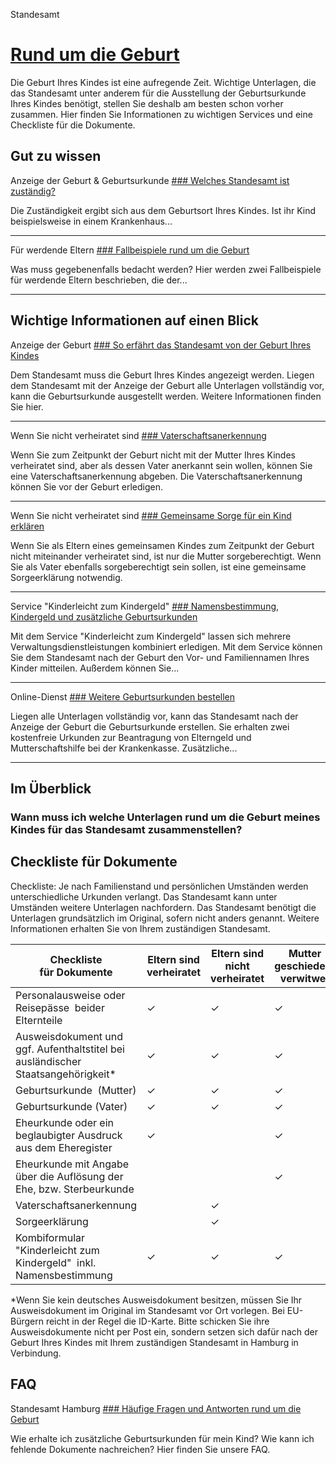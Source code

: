 


Standesamt

[Rund um die Geburt](/politik-und-verwaltung/bezirke/harburg/1011910-1011910)
=============================================================================

Die Geburt Ihres Kindes ist eine aufregende Zeit. Wichtige Unterlagen, die das Standesamt unter anderem für die Ausstellung der Geburtsurkunde Ihres Kindes benötigt, stellen Sie deshalb am besten schon vorher zusammen. Hier finden Sie Informationen zu wichtigen Services und eine Checkliste für die Dokumente.

Gut zu wissen
-------------

Anzeige der Geburt & Geburtsurkunde
[### Welches Standesamt ist zuständig?](https://www.hamburg.de/service/info/11257658/n0/)

Die Zuständigkeit ergibt sich aus dem Geburtsort Ihres Kindes. Ist ihr Kind beispielsweise in einem Krankenhaus...

---

Für werdende Eltern
[### Fallbeispiele rund um die Geburt](/politik-und-verwaltung/bezirke/bezirksthemen/standesamt/geburt/fallbeispiele-1041970)

Was muss gegebenenfalls bedacht werden? Hier werden zwei Fallbeispiele für werdende Eltern beschrieben, die der...

---

Wichtige Informationen auf einen Blick
--------------------------------------

Anzeige der Geburt
[### So erfährt das Standesamt von der Geburt Ihres Kindes](https://www.hamburg.de/service/info/11257658/n0/)

Dem Standesamt muss die Geburt Ihres Kindes angezeigt werden. Liegen dem Standesamt mit der Anzeige der Geburt alle Unterlagen vollständig vor, kann die Geburtsurkunde ausgestellt werden. Weitere Informationen finden Sie hier.

---

Wenn Sie nicht verheiratet sind
[### Vaterschaftsanerkennung](https://www.hamburg.de/service/suche/vaterschaftsanerkennung/)

Wenn Sie zum Zeitpunkt der Geburt nicht mit der Mutter Ihres Kindes verheiratet sind, aber als dessen Vater anerkannt sein wollen, können Sie eine Vaterschaftsanerkennung abgeben. Die Vaterschaftsanerkennung können Sie vor der Geburt erledigen.

---

Wenn Sie nicht verheiratet sind
[### Gemeinsame Sorge für ein Kind erklären](https://www.hamburg.de/service/info/111048271/n0/)

Wenn Sie als Eltern eines gemeinsamen Kindes zum Zeitpunkt der Geburt nicht miteinander verheiratet sind, ist nur die Mutter sorgeberechtigt. Wenn Sie als Vater ebenfalls sorgeberechtigt sein sollen, ist eine gemeinsame Sorgeerklärung notwendig.

---

Service "Kinderleicht zum Kindergeld"
[### Namensbestimmung, Kindergeld und zusätzliche Geburtsurkunden](https://www.hamburg.de/service/info/111104464/)

Mit dem Service "Kinderleicht zum Kindergeld" lassen sich mehrere Verwaltungsdienstleistungen kombiniert erledigen. Mit dem Service können Sie dem Standesamt nach der Geburt den Vor- und Familiennamen Ihres Kinder mitteilen. Außerdem können Sie...

---

Online-Dienst 
[### Weitere Geburtsurkunden bestellen](https://www.hamburg.de/service/info/11254336/n0/)

Liegen alle Unterlagen vollständig vor, kann das Standesamt nach der Anzeige der Geburt die Geburtsurkunde erstellen. Sie erhalten zwei kostenfreie Urkunden zur Beantragung von Elterngeld und Mutterschaftshilfe bei der Krankenkasse. Zusätzliche...

---

Im Überblick
------------

### Wann muss ich welche Unterlagen rund um die Geburt meines Kindes für das Standesamt zusammenstellen?

Checkliste für Dokumente
------------------------

Checkliste: Je nach Familienstand und persönlichen Umständen werden unterschiedliche Urkunden verlangt. Das Standesamt kann unter Umständen weitere Unterlagen nachfordern. Das Standesamt benötigt die Unterlagen grundsätzlich im Original, sofern nicht anders genannt. Weitere Informationen erhalten Sie von Ihrem zuständigen Standesamt.

| Checkliste für Dokumente | Eltern sind verheiratet | Eltern sind nicht verheiratet | Mutter geschieden/ verwitwet |
| --- | --- | --- | --- |
| Personalausweise oder Reisepässe  beider Elternteile | ✓ | ✓ | ✓ |
| Ausweisdokument und  ggf. Aufenthaltstitel bei ausländischer  Staatsangehörigkeit\* | ✓ | ✓ | ✓ |
| Geburtsurkunde  (Mutter) | ✓ | ✓ | ✓ |
| Geburtsurkunde (Vater) | ✓ | ✓ | ✓ |
| Eheurkunde oder ein beglaubigter Ausdruck aus dem Eheregister | ✓ |  | ✓ |
| Eheurkunde mit Angabe über die Auflösung der Ehe, bzw. Sterbeurkunde |  |  | ✓ |
| Vaterschaftsanerkennung |  | ✓ |  |
| Sorgeerklärung |  | ✓ |  |
| Kombiformular "Kinderleicht zum Kindergeld"  inkl. Namensbestimmung | ✓ | ✓ | ✓ |

\*Wenn Sie kein deutsches Ausweisdokument besitzen, müssen Sie Ihr Ausweisdokument im Original im Standesamt vor Ort vorlegen. Bei EU-Bürgern reicht in der Regel die ID-Karte. Bitte schicken Sie ihre Ausweisdokumente nicht per Post ein, sondern setzen sich dafür nach der Geburt Ihres Kindes mit Ihrem zuständigen Standesamt in Hamburg in Verbindung.

FAQ
---

Standesamt Hamburg
[### Häufige Fragen und Antworten rund um die Geburt](/politik-und-verwaltung/bezirke/harburg/1041822-1041822)

Wie erhalte ich zusätzliche Geburtsurkunden für mein Kind? Wie kann ich fehlende Dokumente nachreichen? Hier finden Sie unsere FAQ.

